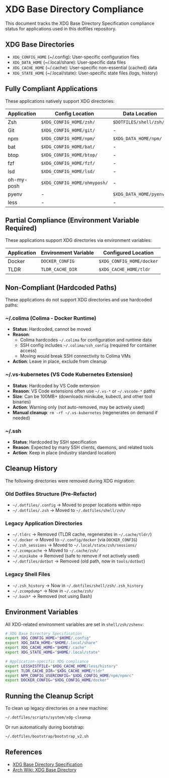 # XDG Base Directory Compliance

This document tracks the XDG Base Directory Specification compliance status for applications used in this dotfiles repository.

## XDG Base Directories

- `XDG_CONFIG_HOME` (~/.config): User-specific configuration files
- `XDG_DATA_HOME` (~/.local/share): User-specific data files
- `XDG_CACHE_HOME` (~/.cache): User-specific non-essential (cached) data
- `XDG_STATE_HOME` (~/.local/state): User-specific state files (logs, history)

## Fully Compliant Applications

These applications natively support XDG directories:

| Application | Config Location | Data Location | Cache Location |
|------------|----------------|---------------|----------------|
| Zsh | `$XDG_CONFIG_HOME/zsh/` | `$DOTFILES/shell/zsh/` | `$XDG_CACHE_HOME/zsh/` |
| Git | `$XDG_CONFIG_HOME/git/` | - | - |
| npm | `$XDG_CONFIG_HOME/npm/` | `$XDG_DATA_HOME/npm/` | `$XDG_CACHE_HOME/npm/` |
| bat | `$XDG_CONFIG_HOME/bat/` | - | - |
| btop | `$XDG_CONFIG_HOME/btop/` | - | - |
| fzf | `$XDG_CONFIG_HOME/fzf/` | - | - |
| lsd | `$XDG_CONFIG_HOME/lsd/` | - | - |
| oh-my-posh | `$XDG_CONFIG_HOME/ohmyposh/` | - | `$XDG_CACHE_HOME/oh-my-posh/` |
| pyenv | - | `$XDG_DATA_HOME/pyenv/` | - |
| less | - | - | `$XDG_CACHE_HOME/less/` |

## Partial Compliance (Environment Variable Required)

These applications support XDG directories via environment variables:

| Application | Environment Variable | Configured Location |
|------------|---------------------|-------------------|
| Docker | `DOCKER_CONFIG` | `$XDG_CONFIG_HOME/docker` |
| TLDR | `TLDR_CACHE_DIR` | `$XDG_CACHE_HOME/tldr` |

## Non-Compliant (Hardcoded Paths)

These applications do not support XDG directories and use hardcoded paths:

### ~/.colima (Colima - Docker Runtime)
- **Status**: Hardcoded, cannot be moved
- **Reason**: 
  - Colima hardcodes `~/.colima` for configuration and runtime data
  - SSH config includes `~/.colima/ssh_config` (required for container access)
  - Moving would break SSH connectivity to Colima VMs
- **Action**: Leave in place, exclude from cleanup

### ~/.vs-kubernetes (VS Code Kubernetes Extension)
- **Status**: Hardcoded by VS Code extension
- **Reason**: VS Code extensions often use `~/.vs-*` or `~/.vscode-*` paths
- **Size**: Can be 100MB+ (downloads minikube, kubectl, and other tool binaries)
- **Action**: Warning only (not auto-removed, may be actively used)
- **Manual cleanup**: `rm -rf ~/.vs-kubernetes` (regenerates on demand if needed)

### ~/.ssh
- **Status**: Hardcoded by SSH specification
- **Reason**: Expected by many SSH clients, daemons, and related tools
- **Action**: Keep in place (industry standard location)

## Cleanup History

The following directories were removed during XDG migration:

### Old Dotfiles Structure (Pre-Refactor)
- `~/.dotfiles/.config` → Moved to proper locations within repo
- `~/.dotfiles/.zsh` → Moved to `~/.dotfiles/shell/zsh/`

### Legacy Application Directories
- `~/.tldrc` → Removed (TLDR cache, regenerates in `~/.cache/tldr/`)
- `~/.docker` → Moved to `~/.config/docker` (via `DOCKER_CONFIG`)
- `~/.zsh_sessions` → Moved to `~/.local/state/zsh/sessions/`
- `~/.zcompcache` → Moved to `~/.cache/zsh/`
- `~/.minikube` → Removed (safe to remove if not actively used)
- `~/.dotfiles/dotbot` → Removed (old path, now in `tools/dotbot`)

### Legacy Shell Files
- `~/.zsh_history` → Now in `~/.dotfiles/shell/zsh/.zsh_history`
- `~/.zcompdump*` → Now in `~/.cache/zsh/`
- `~/.bash*` → Removed (not using Bash)

## Environment Variables

All XDG-related environment variables are set in `shell/zsh/zshenv`:

```bash
# XDG Base Directory Specification
export XDG_CONFIG_HOME="$HOME/.config"
export XDG_DATA_HOME="$HOME/.local/share" 
export XDG_CACHE_HOME="$HOME/.cache"
export XDG_STATE_HOME="$HOME/.local/state"

# Application-specific XDG compliance
export LESSHISTFILE="$XDG_CACHE_HOME/less/history"
export TLDR_CACHE_DIR="$XDG_CACHE_HOME/tldr"
export NPM_CONFIG_USERCONFIG="$XDG_CONFIG_HOME/npm/npmrc"
export DOCKER_CONFIG="$XDG_CONFIG_HOME/docker"
```

## Running the Cleanup Script

To clean up legacy directories on a new machine:

```bash
~/.dotfiles/scripts/system/xdg-cleanup
```

Or run automatically during bootstrap:

```bash
~/.dotfiles/bootstrap/bootstrap_v2.sh
```

## References

- [XDG Base Directory Specification](https://specifications.freedesktop.org/basedir-spec/latest/)
- [Arch Wiki: XDG Base Directory](https://wiki.archlinux.org/title/XDG_Base_Directory)
